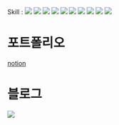 Skill : 
<img src="https://img.shields.io/badge/JavaScript-F7DF1E?style=flat-square&logo=javascript&logoColor=black"/>
<img src="https://shields.io/badge/react-black?logo=react&style=for-the-badge%22"/>
<img src="https://img.shields.io/badge/Next.js-000000?style=flat-square&logo=Next.js&logoColor=white"/>
<img src="https://img.shields.io/badge/Vue.js-4FC08D?style=flat-square&logo=Vue.js&logoColor=white"/>
<img src="https://img.shields.io/badge/Nuxt.js-00DC82?style=flat-square&logo=Nuxt.js&logoColor=white"/>
<img src="https://img.shields.io/badge/Flutter-02569B?style=flat-square&logo=flutter&logoColor=white"/>
<img src="https://img.shields.io/badge/GraphQL-E10098?style=flat-square&logo=GraphQL&logoColor=white"/>
<img src="https://img.shields.io/badge/CSS3-1572B6?style=flat-square&logo=css3&logoColor=white"/>
<img src="https://img.shields.io/badge/Tailwind CSS-06B6D4?style=flat-square&logo=Tailwind CSS&logoColor=white"/>
<img src="https://img.shields.io/badge/Vercel-000000?style=flat-square&logo=Vercel&logoColor=white"/>
# 포트폴리오

[notion](https://uncovered-wolverine-cd5.notion.site/14a6f8404f6a45f98366aa2ed63d3dd0)

# 블로그

[<img src="https://img.shields.io/badge/Velog-20C997?style=flat-square&logo=velog&logoColor=white"/>](https://velog.io/@hec8897)

<!---
hec8897/hec8897 is a ✨ special ✨ repository because its `README.md` (this file) appears on your GitHub profile.
You can click the Preview link to take a look at your changes.
--->
